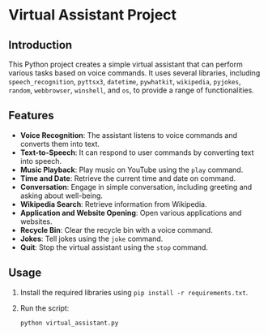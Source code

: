 # Virtual Assistant Project

## Introduction

This Python project creates a simple virtual assistant that can perform various tasks based on voice commands. It uses several libraries, including `speech_recognition`, `pyttsx3`, `datetime`, `pywhatkit`, `wikipedia`, `pyjokes`, `random`, `webbrowser`, `winshell`, and `os`, to provide a range of functionalities.

## Features

- **Voice Recognition**: The assistant listens to voice commands and converts them into text.
- **Text-to-Speech**: It can respond to user commands by converting text into speech.
- **Music Playback**: Play music on YouTube using the `play` command.
- **Time and Date**: Retrieve the current time and date on command.
- **Conversation**: Engage in simple conversation, including greeting and asking about well-being.
- **Wikipedia Search**: Retrieve information from Wikipedia.
- **Application and Website Opening**: Open various applications and websites.
- **Recycle Bin**: Clear the recycle bin with a voice command.
- **Jokes**: Tell jokes using the `joke` command.
- **Quit**: Stop the virtual assistant using the `stop` command.

## Usage

1. Install the required libraries using `pip install -r requirements.txt`.

2. Run the script:

   ```bash
   python virtual_assistant.py
